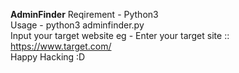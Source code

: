 <b>AdminFinder</b>
 Reqirement - Python3 <br>
 Usage - python3 adminfinder.py <br>
 Input your target website eg - Enter your target site :: https://www.target.com/ <br>
 Happy Hacking :D
